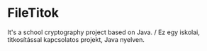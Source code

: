 # FileTitok
It's a school cryptography project based on Java. / Ez egy iskolai, titkosítással kapcsolatos projekt, Java nyelven.

